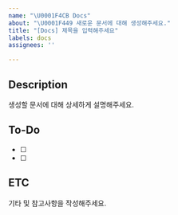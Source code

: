 ```yaml
---
name: "\U0001F4CB Docs"
about: "\U0001F449 새로운 문서에 대해 생성해주세요."
title: "[Docs] 제목을 입력해주세요"
labels: docs
assignees: ''

---
```


## Description
생성할 문서에 대해 상세하게 설명해주세요.

## To-Do
- [ ] 
- [ ] 

## ETC
기타 및 참고사항을 작성해주세요.
